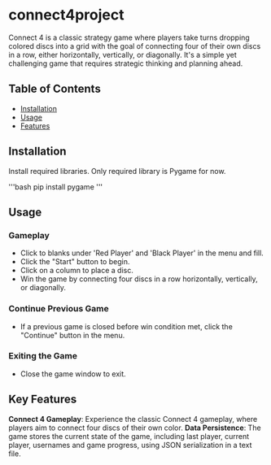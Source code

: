 # connect4project

Connect 4 is a classic strategy game where players take turns dropping colored discs into a grid with the goal of connecting four of their own discs in a row, either horizontally, vertically, or diagonally. It's a simple yet challenging game that requires strategic thinking and planning ahead.

## Table of Contents

- [Installation](#installation)
- [Usage](#usage)
- [Features](#features)

## Installation

Install required libraries. Only required library is Pygame for now.

'''bash
pip install pygame
'''

## Usage

### Gameplay

- Click to blanks under 'Red Player' and 'Black Player' in the menu and fill.
- Click the "Start" button to begin.
- Click on a column to place a disc.
- Win the game by connecting four discs in a row horizontally, vertically, or diagonally.

### Continue Previous Game

- If a previous game is closed before win condition met, click the "Continue" button in the menu.

### Exiting the Game

- Close the game window to exit.

## Key Features

**Connect 4 Gameplay**: Experience the classic Connect 4 gameplay, where players aim to connect four discs of their own color.
**Data Persistence**: The game stores the current state of the game, including last player, current player, usernames and game progress, using JSON serialization in a text file.


